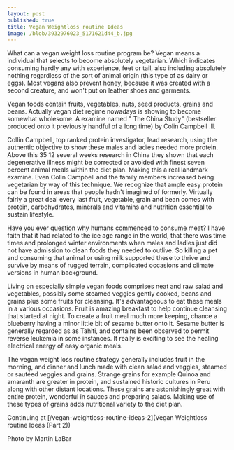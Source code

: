 ```yaml
---
layout: post
published: true
title: Vegan Weightloss routine Ideas
image: /blob/3932976023_5171621d44_b.jpg
---
```


What can a vegan weight loss routine program be? Vegan means a individual that selects to become absolutely vegetarian. Which indicates consuming hardly any with experience, feet or tail, also including absolutely nothing regardless of the sort of animal origin (this type of as dairy or eggs). Most vegans also prevent honey, because it was created with a second creature, and won't put on leather shoes and garments.

Vegan foods contain fruits, vegetables, nuts, seed products, grains and beans. Actually vegan diet regime nowadays is showing to become somewhat wholesome. A examine named " The China Study" (bestseller produced onto it previously handful of a long time) by Colin Campbell .ll.

Collin Campbell, top ranked protein investigator, lead research, using the authentic objective to show these males and ladies needed more protein. Above this 35 12 several weeks research in China they shown that each degenerative illness might be corrected or avoided with finest seven percent animal meals within the diet plan. Making this a real landmark examine. Even Colin Campbell and the family members increased being vegetarian by way of this technique. We recognize that ample easy protein can be found in areas that people hadn't imagined of formerly. Virtually fairly a great deal every last fruit, vegetable, grain and bean comes with protein, carbohydrates, minerals and vitamins and nutrition essential to sustain lifestyle.

Have you ever question why humans commenced to consume meat? I have faith that it had related to the ice age range in the world, that there was time times and prolonged winter environments when males and ladies just did not have admission to clean foods they needed to outlive. So killing a pet and consuming that animal or using milk supported these to thrive and survive by means of rugged terrain, complicated occasions and climate versions in human background.

Living on especially simple vegan foods comprises neat and raw salad and vegetables, possibly some steamed veggies gently cooked, beans and grains plus some fruits for cleansing. It's advantageous to eat these meals in a various occasions. Fruit is amazing breakfast to help continue cleansing that started at night. To create a fruit meal much more keeping, chance a blueberry having a minor little bit of sesame butter onto it. Sesame butter is generally regarded as as Tahiti, and contains been observed to permit reverse leukemia in some instances. It really is exciting to see the healing electrical energy of easy organic meals.

The vegan weight loss routine strategy generally includes fruit in the morning, and dinner and lunch made with clean salad and veggies, steamed or sautéed veggies and grains. Strange grains for example Quinoa and amaranth are greater in protein, and sustained historic cultures in Peru along with other distant locations. These grains are astonishingly great with entire protein, wonderful in sauces and preparing salads. Making use of these types of grains adds nutritional variety to the diet plan.

Continuing at [/vegan-weightloss-routine-ideas-2](Vegan Weightloss routine Ideas (Part 2))

Photo by Martin LaBar